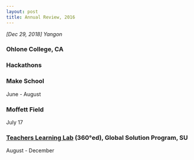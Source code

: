 ```yaml
---
layout: post
title: Annual Review, 2016
---
```


*[Dec 29, 2018] Yangon* 
### Ohlone College, CA

### Hackathons

### Make School
June - August

### Moffett Field
July 17

### [Teachers Learning Lab](https://teacherslearninglab.wordpress.com/) (360°ed), Global Solution Program, SU 
August - December
